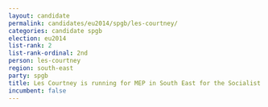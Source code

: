 ```yaml
---
layout: candidate
permalink: candidates/eu2014/spgb/les-courtney/
categories: candidate spgb
election: eu2014
list-rank: 2
list-rank-ordinal: 2nd
person: les-courtney
region: south-east
party: spgb
title: Les Courtney is running for MEP in South East for the Socialist Party of Great Britain
incumbent: false
---
```

